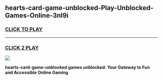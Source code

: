 
## hearts-card-game-unblocked-Play-Unblocked-Games-Online-3nl9i
<h3>
<a href="https://premium76.site?title=hearts-card-game-unblocked&ref=25A">CLICK TO PLAY</a></h3>
<hr>

<h3>
<a href="https://premium76.site?title=hearts-card-game-unblocked&ref=25A">CLICK 2 PLAY</a>
  
</h3>

<a href="https://premium76.site?title=hearts-card-game-unblocked&ref=25A"><img src="https://clearcache.store/games.png"></a>


**hearts-card-game-unblocked games unblocked: Your Gateway to Fun and Accessible Online Gaming**
